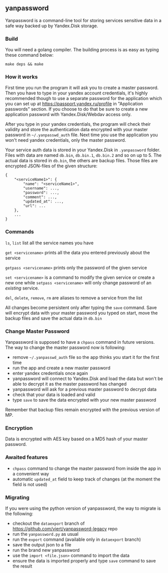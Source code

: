 ## yanpassword

Yanpassword is a command-line tool for storing services sensitive data in a safe way backed up by Yandex.Disk storage.

### Build

You will need a golang compiler. The building process is as easy as typing these command below:

```
make deps && make
```

### How it works

First time you run the program it will ask you to create a master password. Then you have to type in your yandex account credentials, it's highly recommended though to use a separate password for the application which you can set up at https://passport.yandex.ru/profile in "Application passwords" section. If you choose to do that be sure to create a new application password with Yandex.Disk/Webdav access only.

After you type in your yandex credentials, the program will check their validity and store the authentication data encrypted with your master password in `~/.yanpasswd_auth` file. Next time you use the application you won't need yandex credentials, only the master password.

Your service auth data is stored in your Yandex.Disk in `.yanpassword` folder. Files with data are named `db.bin`, `db.bin.1`, `db.bin.2` and so on up to 5. The actual data is stored in `db.bin`, the others are backup files. Those files are encrypted JSON-files of the given structure:

```
{
    "<serviceName1>": {
        "name": "<serviceName1>",
        "username": ...,
        "password": ...,
        "comment": ...,
        "updated_at": ...,
        "url": ...
    },
    ...
}
```

### Commands

`ls`, `list` list all the service names you have

`get <servicename>` prints all the data you entered previously about the service

`getpass <servicename>` prints only the password of the given service

`set <servicename>` is a command to modify the given service or create a new one while `setpass <servicename>` will only change password of an _existing_ service.

`del`, `delete`, `remove`, `rm` are aliases to remove a service from the list

All changes become persistent only after typing the `save` command. Save will encrypt data with your master password you typed on start, move the backup files and save the actual data in `db.bin`

### Change Master Password

Yanpassword is supposed to have a `chpass` command in future versions. The way to change the master password now is following:

- remove `~/.yanpasswd_auth` file so the app thinks you start it for the first time
- run the app and create a new master password
- enter yandex credentials once again
- yanpassword will connect to Yandex.Disk and load the data but won't be able to decrypt it as the master password has changed
- yanpassword will ask for a previous master password to decrypt data
- check that your data is loaded and valid
- type `save` to save the data encrypted with your new master password

Remember that backup files remain encrypted with the previous version of MP.

### Encryption

Data is encrypted with AES key based on a MD5 hash of your master password.

### Awaited features

- `chpass` command to change the master password from inside the app in a convenient way
- automatic `updated_at` field to keep track of changes (at the moment the field is not used)

### Migrating

If you were using the python version of yanpassword, the way to migrate is the following:

- checkout the `dataexport` branch of https://github.com/viert/yanpassword-legacy repo
- run the `yanpassword.py` as usual
- run the `export` command (available only in `dataexport` branch)
- save the output json to a file
- run the brand new yanpassword
- use the `import <file.json>` command to import the data
- ensure the data is imported properly and type `save` command to save the result
